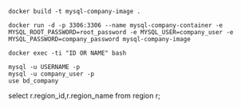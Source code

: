```
docker build -t mysql-company-image .
```

```
docker run -d -p 3306:3306 --name mysql-company-container -e MYSQL_ROOT_PASSWORD=root_password -e MYSQL_USER=company_user -e MYSQL_PASSWORD=company_password mysql-company-image
```

```
docker exec -ti "ID OR NAME" bash
```

```
mysql -u USERNAME -p
mysql -u company_user -p
use bd_company
```

select r.region_id,r.region_name from region r;